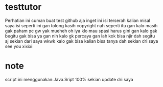 # testtutor
Perhatian ini cuman buat test github aja
inget ini isi terserah kalian
misal saya isi seperti ini
gan tolong kasih copyright
nah seperti itu gan
kalo masih gak paham pc gw yak mueheh
oh iya klo mau spasi harus gini gan
kalo gak begitu gak bisa ya gan
nih kalo gk percaya gan
lah kok bisa njir
dah segitu aj
sekian dari saya wkwk
kalo gak bisa kalian bisa tanya
dah sekian dri saya
see you xixixi 
# note
script ini menggunakan Java.Sript 100%
sekian update dri saya 
